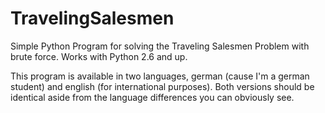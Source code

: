 # TravelingSalesmen
Simple Python Program for solving the Traveling Salesmen Problem with brute force. Works with Python 2.6 and up.

This program is  available in two languages, german (cause I'm a german student) and english (for international purposes). Both versions should be identical aside from the language differences you can obviously see.
